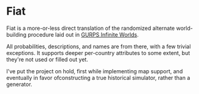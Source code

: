 Fiat
====

Fiat is a more-or-less direct translation of the randomized alternate world-building procedure laid out in [GURPS Infinite Worlds](http://www.sjgames.com/gurps/books/infiniteworlds/).

All probabilities, descriptions, and names are from there, with a few trivial exceptions. It supports deeper per-country attributes to some extent, but they're not used or filled out yet.

I've put the project on hold, first while implementing map support, and eventually in favor ofconstructing a true historical simulator, rather than a generator.
